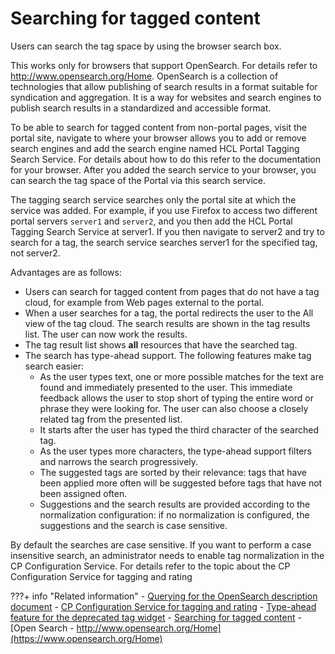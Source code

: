 # Searching for tagged content

Users can search the tag space by using the browser search box.

This works only for browsers that support OpenSearch. For details refer to http://www.opensearch.org/Home. OpenSearch is a collection of technologies that allow publishing of search results in a format suitable for syndication and aggregation. It is a way for websites and search engines to publish search results in a standardized and accessible format.

To be able to search for tagged content from non-portal pages, visit the portal site, navigate to where your browser allows you to add or remove search engines and add the search engine named HCL Portal Tagging Search Service. For details about how to do this refer to the documentation for your browser. After you added the search service to your browser, you can search the tag space of the Portal via this search service.

The tagging search service searches only the portal site at which the service was added. For example, if you use Firefox to access two different portal servers `server1` and `server2`, and you then add the HCL Portal Tagging Search Service at server1. If you then navigate to server2 and try to search for a tag, the search service searches server1 for the specified tag, not server2.

Advantages are as follows:

-   Users can search for tagged content from pages that do not have a tag cloud, for example from Web pages external to the portal.
-   When a user searches for a tag, the portal redirects the user to the All view of the tag cloud. The search results are shown in the tag results list. The user can now work the results.
-   The tag result list shows **all** resources that have the searched tag.
-   The search has type-ahead support. The following features make tag search easier:
    -   As the user types text, one or more possible matches for the text are found and immediately presented to the user. This immediate feedback allows the user to stop short of typing the entire word or phrase they were looking for. The user can also choose a closely related tag from the presented list.
    -   It starts after the user has typed the third character of the searched tag.
    -   As the user types more characters, the type-ahead support filters and narrows the search progressively.
    -   The suggested tags are sorted by their relevance: tags that have been applied more often will be suggested before tags that have not been assigned often.
    -   Suggestions and the search results are provided according to the normalization configuration: if no normalization is configured, the suggestions and the search is case sensitive.

By default the searches are case sensitive. If you want to perform a case insensitive search, an administrator needs to enable tag normalization in the CP Configuration Service. For details refer to the topic about the CP Configuration Service for tagging and rating

<!--
**Previous topic:**[Search Center](../wcm/h_search_searchcenter.md)

**Next topic:**[Planning and preparing for Portal Search](srcbfrwrkgwtprtlsrch.md)-->


???+ info "Related information"
    - [Querying for the OpenSearch description document](../tagging_rating/dev_tagging_and_rating/rest_api/other_queries/tag_rate_api_rest_oth_qu_opsrchdoc.md)
    - [CP Configuration Service for tagging and rating](../../deployment/manage/config_portal_behavior/service_config_properties/portal_svc_cfg/cp_cfg_svc/index.md)
    - [Type-ahead feature for the deprecated tag widget](../tagging_rating/howto_tagging_rating/tag_rate_adm_typeahead.md)
    - [Searching for tagged content](tag_rate_search.md)
    - [Open Search - http://www.opensearch.org/Home](https://www.opensearch.org/Home)

